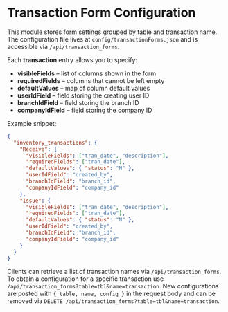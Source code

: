 # Transaction Form Configuration

This module stores form settings grouped by table and transaction name. The configuration
file lives at `config/transactionForms.json` and is accessible via `/api/transaction_forms`.

Each **transaction** entry allows you to specify:

- **visibleFields** – list of columns shown in the form
- **requiredFields** – columns that cannot be left empty
- **defaultValues** – map of column default values
- **userIdField** – field storing the creating user ID
- **branchIdField** – field storing the branch ID
- **companyIdField** – field storing the company ID

Example snippet:

```json
{
  "inventory_transactions": {
    "Receive": {
      "visibleFields": ["tran_date", "description"],
      "requiredFields": ["tran_date"],
      "defaultValues": { "status": "N" },
      "userIdField": "created_by",
      "branchIdField": "branch_id",
      "companyIdField": "company_id"
    },
    "Issue": {
      "visibleFields": ["tran_date", "description"],
      "requiredFields": ["tran_date"],
      "defaultValues": { "status": "N" },
      "userIdField": "created_by",
      "branchIdField": "branch_id",
      "companyIdField": "company_id"
    }
  }
}
```

Clients can retrieve a list of transaction names via `/api/transaction_forms`.
To obtain a configuration for a specific transaction use
`/api/transaction_forms?table=tbl&name=transaction`. New configurations are
posted with `{ table, name, config }` in the request body and can be removed via
`DELETE /api/transaction_forms?table=tbl&name=transaction`.
